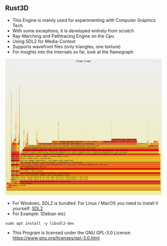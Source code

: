 ## Rust3D
- This Engine is mainly used for experimenting with Computer Graphics Tech
- With some exceptions, it is developed entirely from scratch
- Ray-Marching and Pathtracing Engine on the Cpu
- Using SDL2 for Media-Context
- Supports wavefront files (only triangles, one texture)
- For insights into the Internals so far, look at the flamegraph

![](./flamegraph.svg)

- For Windows, SDL2 is bundled. For Linux / MacOS you need to install it yourself:
[SDL2](http://www.libsdl.org/)
- For Example: (Debian etc)
```shell
sudo apt install -y libsdl2-dev
```
- This Program is licensed under the GNU GPL-3.0 License: https://www.gnu.org/licenses/gpl-3.0.html
